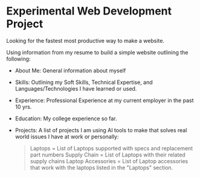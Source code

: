 Experimental Web Development Project
=

Looking for the fastest most productive way to make a website. 

Using information from my resume to build a simple website outlining the following:

- About Me: General information about myself
- Skills: Outlining my Soft Skills, Technical Expertise, and Languages/Technologies I have learned or used.
- Experience: Professional Experience at my current employer in the past 10 yrs.
- Education: My college experience so far.
- Projects: A list of projects I am using AI tools to make that solves real world issues I have at work or personally:
  
  > Laptops = List of Laptops supported with specs and replacement part numbers
  > Supply Chain = List of Laptops with their related supply chains
  > Laptop Accessories = List of Laptop accessories that work with the laptops listed in the "Laptops" section.
